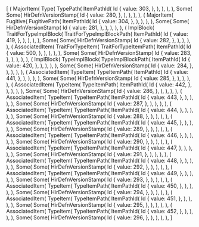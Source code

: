 [
    (
        MajorItem(
            Type(
                TypePath(
                    ItemPathId(
                        Id {
                            value: 303,
                        },
                    ),
                ),
            ),
        ),
        Some(
            Some(
                HirDefnVersionStamp(
                    Id {
                        value: 280,
                    },
                ),
            ),
        ),
    ),
    (
        MajorItem(
            Fugitive(
                FugitivePath(
                    ItemPathId(
                        Id {
                            value: 304,
                        },
                    ),
                ),
            ),
        ),
        Some(
            Some(
                HirDefnVersionStamp(
                    Id {
                        value: 281,
                    },
                ),
            ),
        ),
    ),
    (
        ImplBlock(
            TraitForTypeImplBlock(
                TraitForTypeImplBlockPath(
                    ItemPathId(
                        Id {
                            value: 419,
                        },
                    ),
                ),
            ),
        ),
        Some(
            Some(
                HirDefnVersionStamp(
                    Id {
                        value: 282,
                    },
                ),
            ),
        ),
    ),
    (
        AssociatedItem(
            TraitForTypeItem(
                TraitForTypeItemPath(
                    ItemPathId(
                        Id {
                            value: 500,
                        },
                    ),
                ),
            ),
        ),
        Some(
            Some(
                HirDefnVersionStamp(
                    Id {
                        value: 283,
                    },
                ),
            ),
        ),
    ),
    (
        ImplBlock(
            TypeImplBlock(
                TypeImplBlockPath(
                    ItemPathId(
                        Id {
                            value: 420,
                        },
                    ),
                ),
            ),
        ),
        Some(
            Some(
                HirDefnVersionStamp(
                    Id {
                        value: 284,
                    },
                ),
            ),
        ),
    ),
    (
        AssociatedItem(
            TypeItem(
                TypeItemPath(
                    ItemPathId(
                        Id {
                            value: 441,
                        },
                    ),
                ),
            ),
        ),
        Some(
            Some(
                HirDefnVersionStamp(
                    Id {
                        value: 285,
                    },
                ),
            ),
        ),
    ),
    (
        AssociatedItem(
            TypeItem(
                TypeItemPath(
                    ItemPathId(
                        Id {
                            value: 442,
                        },
                    ),
                ),
            ),
        ),
        Some(
            Some(
                HirDefnVersionStamp(
                    Id {
                        value: 286,
                    },
                ),
            ),
        ),
    ),
    (
        AssociatedItem(
            TypeItem(
                TypeItemPath(
                    ItemPathId(
                        Id {
                            value: 443,
                        },
                    ),
                ),
            ),
        ),
        Some(
            Some(
                HirDefnVersionStamp(
                    Id {
                        value: 287,
                    },
                ),
            ),
        ),
    ),
    (
        AssociatedItem(
            TypeItem(
                TypeItemPath(
                    ItemPathId(
                        Id {
                            value: 444,
                        },
                    ),
                ),
            ),
        ),
        Some(
            Some(
                HirDefnVersionStamp(
                    Id {
                        value: 288,
                    },
                ),
            ),
        ),
    ),
    (
        AssociatedItem(
            TypeItem(
                TypeItemPath(
                    ItemPathId(
                        Id {
                            value: 445,
                        },
                    ),
                ),
            ),
        ),
        Some(
            Some(
                HirDefnVersionStamp(
                    Id {
                        value: 289,
                    },
                ),
            ),
        ),
    ),
    (
        AssociatedItem(
            TypeItem(
                TypeItemPath(
                    ItemPathId(
                        Id {
                            value: 446,
                        },
                    ),
                ),
            ),
        ),
        Some(
            Some(
                HirDefnVersionStamp(
                    Id {
                        value: 290,
                    },
                ),
            ),
        ),
    ),
    (
        AssociatedItem(
            TypeItem(
                TypeItemPath(
                    ItemPathId(
                        Id {
                            value: 447,
                        },
                    ),
                ),
            ),
        ),
        Some(
            Some(
                HirDefnVersionStamp(
                    Id {
                        value: 291,
                    },
                ),
            ),
        ),
    ),
    (
        AssociatedItem(
            TypeItem(
                TypeItemPath(
                    ItemPathId(
                        Id {
                            value: 448,
                        },
                    ),
                ),
            ),
        ),
        Some(
            Some(
                HirDefnVersionStamp(
                    Id {
                        value: 292,
                    },
                ),
            ),
        ),
    ),
    (
        AssociatedItem(
            TypeItem(
                TypeItemPath(
                    ItemPathId(
                        Id {
                            value: 449,
                        },
                    ),
                ),
            ),
        ),
        Some(
            Some(
                HirDefnVersionStamp(
                    Id {
                        value: 293,
                    },
                ),
            ),
        ),
    ),
    (
        AssociatedItem(
            TypeItem(
                TypeItemPath(
                    ItemPathId(
                        Id {
                            value: 450,
                        },
                    ),
                ),
            ),
        ),
        Some(
            Some(
                HirDefnVersionStamp(
                    Id {
                        value: 294,
                    },
                ),
            ),
        ),
    ),
    (
        AssociatedItem(
            TypeItem(
                TypeItemPath(
                    ItemPathId(
                        Id {
                            value: 451,
                        },
                    ),
                ),
            ),
        ),
        Some(
            Some(
                HirDefnVersionStamp(
                    Id {
                        value: 295,
                    },
                ),
            ),
        ),
    ),
    (
        AssociatedItem(
            TypeItem(
                TypeItemPath(
                    ItemPathId(
                        Id {
                            value: 452,
                        },
                    ),
                ),
            ),
        ),
        Some(
            Some(
                HirDefnVersionStamp(
                    Id {
                        value: 296,
                    },
                ),
            ),
        ),
    ),
]